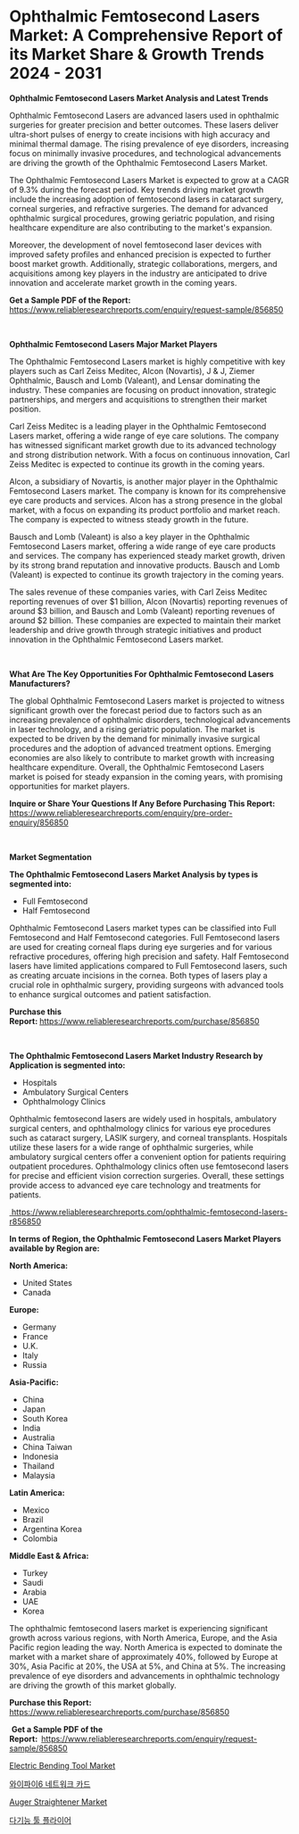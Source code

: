 <p><h1>Ophthalmic Femtosecond Lasers Market: A Comprehensive Report of its Market Share & Growth Trends 2024 - 2031</h1></p><p><strong>Ophthalmic Femtosecond Lasers Market Analysis and Latest Trends</strong></p>
<p><p>Ophthalmic Femtosecond Lasers are advanced lasers used in ophthalmic surgeries for greater precision and better outcomes. These lasers deliver ultra-short pulses of energy to create incisions with high accuracy and minimal thermal damage. The rising prevalence of eye disorders, increasing focus on minimally invasive procedures, and technological advancements are driving the growth of the Ophthalmic Femtosecond Lasers Market.</p><p>The Ophthalmic Femtosecond Lasers Market is expected to grow at a CAGR of 9.3% during the forecast period. Key trends driving market growth include the increasing adoption of femtosecond lasers in cataract surgery, corneal surgeries, and refractive surgeries. The demand for advanced ophthalmic surgical procedures, growing geriatric population, and rising healthcare expenditure are also contributing to the market's expansion.</p><p>Moreover, the development of novel femtosecond laser devices with improved safety profiles and enhanced precision is expected to further boost market growth. Additionally, strategic collaborations, mergers, and acquisitions among key players in the industry are anticipated to drive innovation and accelerate market growth in the coming years.</p></p>
<p><strong>Get a Sample PDF of the Report:&nbsp;</strong> <a href="https://www.reliableresearchreports.com/enquiry/request-sample/856850">https://www.reliableresearchreports.com/enquiry/request-sample/856850</a></p>
<p>&nbsp;</p>
<p><strong>Ophthalmic Femtosecond Lasers Major Market Players</strong></p>
<p><p>The Ophthalmic Femtosecond Lasers market is highly competitive with key players such as Carl Zeiss Meditec, Alcon (Novartis), J & J, Ziemer Ophthalmic, Bausch and Lomb (Valeant), and Lensar dominating the industry. These companies are focusing on product innovation, strategic partnerships, and mergers and acquisitions to strengthen their market position.</p><p>Carl Zeiss Meditec is a leading player in the Ophthalmic Femtosecond Lasers market, offering a wide range of eye care solutions. The company has witnessed significant market growth due to its advanced technology and strong distribution network. With a focus on continuous innovation, Carl Zeiss Meditec is expected to continue its growth in the coming years.</p><p>Alcon, a subsidiary of Novartis, is another major player in the Ophthalmic Femtosecond Lasers market. The company is known for its comprehensive eye care products and services. Alcon has a strong presence in the global market, with a focus on expanding its product portfolio and market reach. The company is expected to witness steady growth in the future.</p><p>Bausch and Lomb (Valeant) is also a key player in the Ophthalmic Femtosecond Lasers market, offering a wide range of eye care products and services. The company has experienced steady market growth, driven by its strong brand reputation and innovative products. Bausch and Lomb (Valeant) is expected to continue its growth trajectory in the coming years.</p><p>The sales revenue of these companies varies, with Carl Zeiss Meditec reporting revenues of over $1 billion, Alcon (Novartis) reporting revenues of around $3 billion, and Bausch and Lomb (Valeant) reporting revenues of around $2 billion. These companies are expected to maintain their market leadership and drive growth through strategic initiatives and product innovation in the Ophthalmic Femtosecond Lasers market.</p></p>
<p>&nbsp;</p>
<p><strong>What Are The Key Opportunities For Ophthalmic Femtosecond Lasers Manufacturers?</strong></p>
<p><p>The global Ophthalmic Femtosecond Lasers market is projected to witness significant growth over the forecast period due to factors such as an increasing prevalence of ophthalmic disorders, technological advancements in laser technology, and a rising geriatric population. The market is expected to be driven by the demand for minimally invasive surgical procedures and the adoption of advanced treatment options. Emerging economies are also likely to contribute to market growth with increasing healthcare expenditure. Overall, the Ophthalmic Femtosecond Lasers market is poised for steady expansion in the coming years, with promising opportunities for market players.</p></p>
<p><strong>Inquire or Share Your Questions If Any Before Purchasing This Report:</strong> <a href="https://www.reliableresearchreports.com/enquiry/pre-order-enquiry/856850">https://www.reliableresearchreports.com/enquiry/pre-order-enquiry/856850</a></p>
<p>&nbsp;</p>
<p><strong>Market Segmentation</strong></p>
<p><strong>The Ophthalmic Femtosecond Lasers Market Analysis by types is segmented into:</strong></p>
<p><ul><li>Full Femtosecond</li><li>Half Femtosecond</li></ul></p>
<p><p>Ophthalmic Femtosecond Lasers market types can be classified into Full Femtosecond and Half Femtosecond categories. Full Femtosecond lasers are used for creating corneal flaps during eye surgeries and for various refractive procedures, offering high precision and safety. Half Femtosecond lasers have limited applications compared to Full Femtosecond lasers, such as creating arcuate incisions in the cornea. Both types of lasers play a crucial role in ophthalmic surgery, providing surgeons with advanced tools to enhance surgical outcomes and patient satisfaction.</p></p>
<p><strong>Purchase this Report:&nbsp;</strong><a href="https://www.reliableresearchreports.com/purchase/856850">https://www.reliableresearchreports.com/purchase/856850</a></p>
<p>&nbsp;</p>
<p><strong>The Ophthalmic Femtosecond Lasers Market Industry Research by Application is segmented into:</strong></p>
<p><ul><li>Hospitals</li><li>Ambulatory Surgical Centers</li><li>Ophthalmology Clinics</li></ul></p>
<p><p>Ophthalmic femtosecond lasers are widely used in hospitals, ambulatory surgical centers, and ophthalmology clinics for various eye procedures such as cataract surgery, LASIK surgery, and corneal transplants. Hospitals utilize these lasers for a wide range of ophthalmic surgeries, while ambulatory surgical centers offer a convenient option for patients requiring outpatient procedures. Ophthalmology clinics often use femtosecond lasers for precise and efficient vision correction surgeries. Overall, these settings provide access to advanced eye care technology and treatments for patients.</p></p>
<p><a href="https://www.reliableresearchreports.com/ophthalmic-femtosecond-lasers-r856850">&nbsp;https://www.reliableresearchreports.com/ophthalmic-femtosecond-lasers-r856850</a></p>
<p><strong>In terms of Region, the Ophthalmic Femtosecond Lasers Market Players available by Region are:</strong></p>
<p>
    <p> <strong> North America: </strong>
        <ul>
            <li>United States</li>
            <li>Canada</li>
        </ul>
        </p> 
    <p> <strong> Europe: </strong>
        <ul>
            <li>Germany</li>
            <li>France</li>
            <li>U.K.</li>
            <li>Italy</li>
            <li>Russia</li>
        </ul>
        </p> 
    <p> <strong> Asia-Pacific: </strong>
        <ul>
            <li>China</li>
            <li>Japan</li>
            <li>South Korea</li>
            <li>India</li>
            <li>Australia</li>
            <li>China Taiwan</li>
            <li>Indonesia</li>
            <li>Thailand</li>
            <li>Malaysia</li>
        </ul>
        </p> 
    <p> <strong> Latin America: </strong>
        <ul>
            <li>Mexico</li>
            <li>Brazil</li>
            <li>Argentina Korea</li>
            <li>Colombia</li>
        </ul>
        </p> 
    <p> <strong> Middle East & Africa: </strong>
        <ul>
            <li>Turkey</li>
            <li>Saudi</li>
            <li>Arabia</li>
            <li>UAE</li>
            <li>Korea</li>
        </ul>
    </p>
    </p>
<p><p>The ophthalmic femtosecond lasers market is experiencing significant growth across various regions, with North America, Europe, and the Asia Pacific region leading the way. North America is expected to dominate the market with a market share of approximately 40%, followed by Europe at 30%, Asia Pacific at 20%, the USA at 5%, and China at 5%. The increasing prevalence of eye disorders and advancements in ophthalmic technology are driving the growth of this market globally.</p></p>
<p><strong>Purchase this Report: </strong><a href="https://www.reliableresearchreports.com/purchase/856850">https://www.reliableresearchreports.com/purchase/856850</a></p>
<p>&nbsp;<strong>Get a Sample PDF of the Report:&nbsp;&nbsp;</strong><a href="https://www.reliableresearchreports.com/enquiry/request-sample/856850">https://www.reliableresearchreports.com/enquiry/request-sample/856850</a></p>
<p><strong></strong></p>
<p><p><a href="https://github.com/abdelrhmankishk22/Market-Research-Report-List-5/blob/main/electric-bending-tool-market.md">Electric Bending Tool Market</a></p><p><a href="https://github.com/akzkkws047661437/Market-Research-Report-List-3/blob/main/3152638180873.md">와이파이6 네트워크 카드</a></p><p><a href="https://github.com/ChiragRp1/Market-Research-Report-List-5/blob/main/auger-straightener-market.md">Auger Straightener Market</a></p><p><a href="https://github.com/vsckjg50460/Market-Research-Report-List-3/blob/main/7874677180874.md">다기능 툴 플라이어</a></p></p>